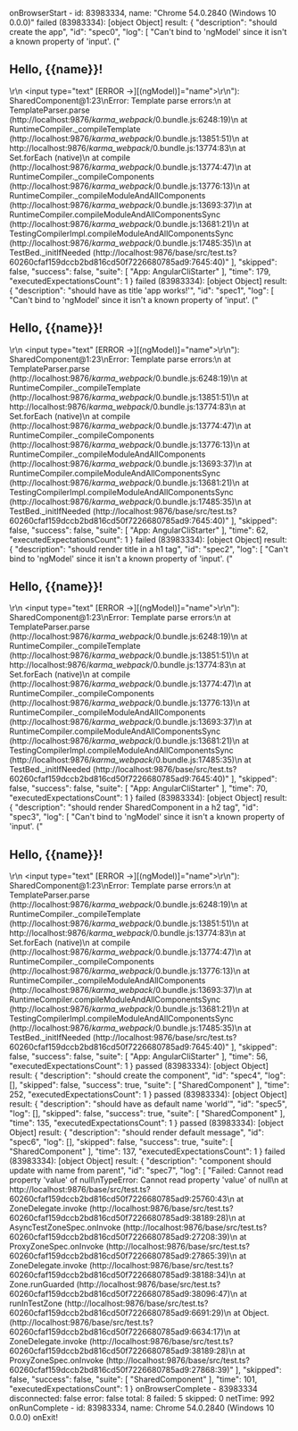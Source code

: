onBrowserStart - id: 83983334, name: "Chrome 54.0.2840 (Windows 10 0.0.0)"
failed (83983334): [object Object]
result: {
  "description": "should create the app",
  "id": "spec0",
  "log": [
    "Can't bind to 'ngModel' since it isn't a known property of 'input'. (\"    <h2>Hello, {{name}}!</h2>\r\n    <input type=\"text\" [ERROR ->][(ngModel)]=\"name\">\r\n\"): SharedComponent@1:23\nError: Template parse errors:\n    at TemplateParser.parse (http://localhost:9876/_karma_webpack_/0.bundle.js:6248:19)\n    at RuntimeCompiler._compileTemplate (http://localhost:9876/_karma_webpack_/0.bundle.js:13851:51)\n    at http://localhost:9876/_karma_webpack_/0.bundle.js:13774:83\n    at Set.forEach (native)\n    at compile (http://localhost:9876/_karma_webpack_/0.bundle.js:13774:47)\n    at RuntimeCompiler._compileComponents (http://localhost:9876/_karma_webpack_/0.bundle.js:13776:13)\n    at RuntimeCompiler._compileModuleAndAllComponents (http://localhost:9876/_karma_webpack_/0.bundle.js:13693:37)\n    at RuntimeCompiler.compileModuleAndAllComponentsSync (http://localhost:9876/_karma_webpack_/0.bundle.js:13681:21)\n    at TestingCompilerImpl.compileModuleAndAllComponentsSync (http://localhost:9876/_karma_webpack_/0.bundle.js:17485:35)\n    at TestBed._initIfNeeded (http://localhost:9876/base/src/test.ts?60260cfaf159dccb2bd816cd50f7226680785ad9:7645:40)"
  ],
  "skipped": false,
  "success": false,
  "suite": [
    "App: AngularCliStarter"
  ],
  "time": 179,
  "executedExpectationsCount": 1
}
failed (83983334): [object Object]
result: {
  "description": "should have as title 'app works!'",
  "id": "spec1",
  "log": [
    "Can't bind to 'ngModel' since it isn't a known property of 'input'. (\"    <h2>Hello, {{name}}!</h2>\r\n    <input type=\"text\" [ERROR ->][(ngModel)]=\"name\">\r\n\"): SharedComponent@1:23\nError: Template parse errors:\n    at TemplateParser.parse (http://localhost:9876/_karma_webpack_/0.bundle.js:6248:19)\n    at RuntimeCompiler._compileTemplate (http://localhost:9876/_karma_webpack_/0.bundle.js:13851:51)\n    at http://localhost:9876/_karma_webpack_/0.bundle.js:13774:83\n    at Set.forEach (native)\n    at compile (http://localhost:9876/_karma_webpack_/0.bundle.js:13774:47)\n    at RuntimeCompiler._compileComponents (http://localhost:9876/_karma_webpack_/0.bundle.js:13776:13)\n    at RuntimeCompiler._compileModuleAndAllComponents (http://localhost:9876/_karma_webpack_/0.bundle.js:13693:37)\n    at RuntimeCompiler.compileModuleAndAllComponentsSync (http://localhost:9876/_karma_webpack_/0.bundle.js:13681:21)\n    at TestingCompilerImpl.compileModuleAndAllComponentsSync (http://localhost:9876/_karma_webpack_/0.bundle.js:17485:35)\n    at TestBed._initIfNeeded (http://localhost:9876/base/src/test.ts?60260cfaf159dccb2bd816cd50f7226680785ad9:7645:40)"
  ],
  "skipped": false,
  "success": false,
  "suite": [
    "App: AngularCliStarter"
  ],
  "time": 62,
  "executedExpectationsCount": 1
}
failed (83983334): [object Object]
result: {
  "description": "should render title in a h1 tag",
  "id": "spec2",
  "log": [
    "Can't bind to 'ngModel' since it isn't a known property of 'input'. (\"    <h2>Hello, {{name}}!</h2>\r\n    <input type=\"text\" [ERROR ->][(ngModel)]=\"name\">\r\n\"): SharedComponent@1:23\nError: Template parse errors:\n    at TemplateParser.parse (http://localhost:9876/_karma_webpack_/0.bundle.js:6248:19)\n    at RuntimeCompiler._compileTemplate (http://localhost:9876/_karma_webpack_/0.bundle.js:13851:51)\n    at http://localhost:9876/_karma_webpack_/0.bundle.js:13774:83\n    at Set.forEach (native)\n    at compile (http://localhost:9876/_karma_webpack_/0.bundle.js:13774:47)\n    at RuntimeCompiler._compileComponents (http://localhost:9876/_karma_webpack_/0.bundle.js:13776:13)\n    at RuntimeCompiler._compileModuleAndAllComponents (http://localhost:9876/_karma_webpack_/0.bundle.js:13693:37)\n    at RuntimeCompiler.compileModuleAndAllComponentsSync (http://localhost:9876/_karma_webpack_/0.bundle.js:13681:21)\n    at TestingCompilerImpl.compileModuleAndAllComponentsSync (http://localhost:9876/_karma_webpack_/0.bundle.js:17485:35)\n    at TestBed._initIfNeeded (http://localhost:9876/base/src/test.ts?60260cfaf159dccb2bd816cd50f7226680785ad9:7645:40)"
  ],
  "skipped": false,
  "success": false,
  "suite": [
    "App: AngularCliStarter"
  ],
  "time": 70,
  "executedExpectationsCount": 1
}
failed (83983334): [object Object]
result: {
  "description": "should render SharedComponent in a h2 tag",
  "id": "spec3",
  "log": [
    "Can't bind to 'ngModel' since it isn't a known property of 'input'. (\"    <h2>Hello, {{name}}!</h2>\r\n    <input type=\"text\" [ERROR ->][(ngModel)]=\"name\">\r\n\"): SharedComponent@1:23\nError: Template parse errors:\n    at TemplateParser.parse (http://localhost:9876/_karma_webpack_/0.bundle.js:6248:19)\n    at RuntimeCompiler._compileTemplate (http://localhost:9876/_karma_webpack_/0.bundle.js:13851:51)\n    at http://localhost:9876/_karma_webpack_/0.bundle.js:13774:83\n    at Set.forEach (native)\n    at compile (http://localhost:9876/_karma_webpack_/0.bundle.js:13774:47)\n    at RuntimeCompiler._compileComponents (http://localhost:9876/_karma_webpack_/0.bundle.js:13776:13)\n    at RuntimeCompiler._compileModuleAndAllComponents (http://localhost:9876/_karma_webpack_/0.bundle.js:13693:37)\n    at RuntimeCompiler.compileModuleAndAllComponentsSync (http://localhost:9876/_karma_webpack_/0.bundle.js:13681:21)\n    at TestingCompilerImpl.compileModuleAndAllComponentsSync (http://localhost:9876/_karma_webpack_/0.bundle.js:17485:35)\n    at TestBed._initIfNeeded (http://localhost:9876/base/src/test.ts?60260cfaf159dccb2bd816cd50f7226680785ad9:7645:40)"
  ],
  "skipped": false,
  "success": false,
  "suite": [
    "App: AngularCliStarter"
  ],
  "time": 56,
  "executedExpectationsCount": 1
}
passed (83983334): [object Object]
result: {
  "description": "should create the component",
  "id": "spec4",
  "log": [],
  "skipped": false,
  "success": true,
  "suite": [
    "SharedComponent"
  ],
  "time": 252,
  "executedExpectationsCount": 1
}
passed (83983334): [object Object]
result: {
  "description": "should have as default name 'world'",
  "id": "spec5",
  "log": [],
  "skipped": false,
  "success": true,
  "suite": [
    "SharedComponent"
  ],
  "time": 135,
  "executedExpectationsCount": 1
}
passed (83983334): [object Object]
result: {
  "description": "should render default message",
  "id": "spec6",
  "log": [],
  "skipped": false,
  "success": true,
  "suite": [
    "SharedComponent"
  ],
  "time": 137,
  "executedExpectationsCount": 1
}
failed (83983334): [object Object]
result: {
  "description": "component should update with name from parent",
  "id": "spec7",
  "log": [
    "Failed: Cannot read property 'value' of null\nTypeError: Cannot read property 'value' of null\n    at http://localhost:9876/base/src/test.ts?60260cfaf159dccb2bd816cd50f7226680785ad9:25760:43\n    at ZoneDelegate.invoke (http://localhost:9876/base/src/test.ts?60260cfaf159dccb2bd816cd50f7226680785ad9:38189:28)\n    at AsyncTestZoneSpec.onInvoke (http://localhost:9876/base/src/test.ts?60260cfaf159dccb2bd816cd50f7226680785ad9:27208:39)\n    at ProxyZoneSpec.onInvoke (http://localhost:9876/base/src/test.ts?60260cfaf159dccb2bd816cd50f7226680785ad9:27865:39)\n    at ZoneDelegate.invoke (http://localhost:9876/base/src/test.ts?60260cfaf159dccb2bd816cd50f7226680785ad9:38188:34)\n    at Zone.runGuarded (http://localhost:9876/base/src/test.ts?60260cfaf159dccb2bd816cd50f7226680785ad9:38096:47)\n    at runInTestZone (http://localhost:9876/base/src/test.ts?60260cfaf159dccb2bd816cd50f7226680785ad9:6691:29)\n    at Object.<anonymous> (http://localhost:9876/base/src/test.ts?60260cfaf159dccb2bd816cd50f7226680785ad9:6634:17)\n    at ZoneDelegate.invoke (http://localhost:9876/base/src/test.ts?60260cfaf159dccb2bd816cd50f7226680785ad9:38189:28)\n    at ProxyZoneSpec.onInvoke (http://localhost:9876/base/src/test.ts?60260cfaf159dccb2bd816cd50f7226680785ad9:27868:39)"
  ],
  "skipped": false,
  "success": false,
  "suite": [
    "SharedComponent"
  ],
  "time": 101,
  "executedExpectationsCount": 1
}
onBrowserComplete - 83983334
  disconnected: false
  error: false
  total: 8
  failed: 5
  skipped: 0
  netTime: 992
onRunComplete - id: 83983334, name: Chrome 54.0.2840 (Windows 10 0.0.0)
onExit!